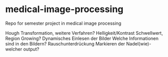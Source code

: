 # medical-image-processing
Repo for semester project in medical image processing


Hough Transformation, weitere Verfahren?
Helligkeit/Kontrast
Schwellwert, Region Growing?
Dynamisches Einlesen der Bilder
Welche Informationen sind in den Bildern?
Rauschunterdrückung
Markieren der Nadel(wie)-welcher output?

